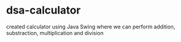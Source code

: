 # dsa-calculator
created calculator using Java Swing where we can perform addition, substraction, multiplication and division
